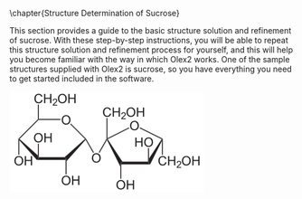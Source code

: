 \chapter{Structure Determination of Sucrose}

This section provides a guide to the basic structure solution and refinement of sucrose. With these step-by-step instructions, you will be able to repeat this structure solution and refinement process for yourself, and this will help you become familiar with the way in which Olex2 works. One of the sample structures supplied with Olex2 is sucrose, so you have everything you need to get started included in the software.

![50  Connectivity diagram of Sucrose](./images/sucrose_diagram.png)
